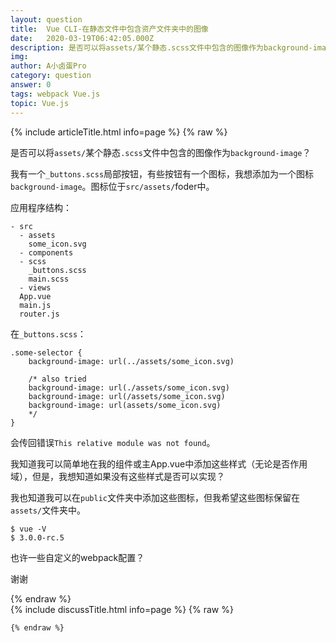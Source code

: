 ```yaml
---
layout: question
title:  Vue CLI-在静态文件中包含资产文件夹中的图像
date:   2020-03-19T06:42:05.000Z
description: 是否可以将assets/某个静态.scss文件中包含的图像作为background-image？我有一个_buttons.scss局部按钮，有些按钮有...
img: 
author: A小卤蛋Pro
category: question
answer: 0
tags: webpack Vue.js
topic: Vue.js
---
```

<div class="article-root">
  <div class="article">
    {% include articleTitle.html info=page %}
    {% raw %}
    <div class="article-content"><p><font style="vertical-align: inherit;"><font style="vertical-align: inherit;">是否可以将</font></font><code>assets/</code><font style="vertical-align: inherit;"><font style="vertical-align: inherit;">某个静态</font></font><code>.scss</code><font style="vertical-align: inherit;"><font style="vertical-align: inherit;">文件中</font><font style="vertical-align: inherit;">包含的图像</font><font style="vertical-align: inherit;">作为</font></font><code>background-image</code><font style="vertical-align: inherit;"><font style="vertical-align: inherit;">？</font></font></p>

<p><font style="vertical-align: inherit;"><font style="vertical-align: inherit;">我有一个</font></font><code>_buttons.scss</code><font style="vertical-align: inherit;"><font style="vertical-align: inherit;">局部按钮，有些按钮有一个图标，我想添加为一个图标</font></font><code>background-image</code><font style="vertical-align: inherit;"><font style="vertical-align: inherit;">。</font><font style="vertical-align: inherit;">图标位于</font></font><code>src/assets/</code><font style="vertical-align: inherit;"><font style="vertical-align: inherit;">foder中。</font></font></p>

<p><font style="vertical-align: inherit;"><font style="vertical-align: inherit;">应用程序结构：</font></font></p>

<pre><code>- src<font></font>
  - assets<font></font>
    some_icon.svg<font></font>
  - components<font></font>
  - scss<font></font>
    _buttons.scss<font></font>
    main.scss<font></font>
  - views<font></font>
  App.vue<font></font>
  main.js<font></font>
  router.js<font></font>
</code></pre>

<p><font style="vertical-align: inherit;"><font style="vertical-align: inherit;">在</font></font><code>_buttons.scss</code><font style="vertical-align: inherit;"><font style="vertical-align: inherit;">：</font></font></p>

<pre><code>.some-selector {<font></font>
    background-image: url(../assets/some_icon.svg)<font></font>
<font></font>
    /* also tried<font></font>
    background-image: url(./assets/some_icon.svg)<font></font>
    background-image: url(/assets/some_icon.svg)<font></font>
    background-image: url(assets/some_icon.svg)<font></font>
    */<font></font>
}<font></font>
</code></pre>

<p><font style="vertical-align: inherit;"><font style="vertical-align: inherit;">会传回错误</font></font><code>This relative module was not found</code><font style="vertical-align: inherit;"><font style="vertical-align: inherit;">。</font></font></p>

<p><font style="vertical-align: inherit;"><font style="vertical-align: inherit;">我知道我可以简单地在我的组件或主App.vue中添加这些样式（无论是否作用域），但是，我想知道如果没有这些样式是否可以实现？</font></font></p>

<p><font style="vertical-align: inherit;"><font style="vertical-align: inherit;">我也知道我可以在</font></font><code>public</code><font style="vertical-align: inherit;"><font style="vertical-align: inherit;">文件夹中</font><font style="vertical-align: inherit;">添加这些图标，</font><font style="vertical-align: inherit;">但我希望这些图标保留在</font></font><code>assets/</code><font style="vertical-align: inherit;"><font style="vertical-align: inherit;">文件夹中。</font></font></p>

<pre><code>$ vue -V<font></font>
$ 3.0.0-rc.5<font></font>
</code></pre>

<p><font style="vertical-align: inherit;"><font style="vertical-align: inherit;">也许一些自定义的webpack配置？</font></font></p>

<p><font style="vertical-align: inherit;"><font style="vertical-align: inherit;">谢谢</font></font></p></div>
    {% endraw %}
  </div>

  <div class="discuss-wrapper">
    {% include discussTitle.html info=page %}
    {% raw %}
    
    {% endraw %}
  </div>
<div>
